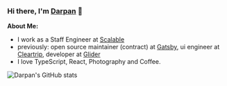 ### Hi there, I'm [Darpan](https://twitter.com/kakadiadarpan) 👋

**About Me:**
- I work as a Staff Engineer at [Scalable](https://scalable.capital)
- previously: open source maintainer (contract) at [Gatsby](https://gatsbyjs.com/), ui engineer at [Cleartrip](https://cleartrip.com), developer at [Glider](https://glider.ai)
- I love TypeScript, React, Photography and Coffee.
<!--
**kakadiadarpan/kakadiadarpan** is a ✨ _special_ ✨ repository because its `README.md` (this file) appears on your GitHub profile.

Here are some ideas to get you started:

- 🔭 I’m currently working on ...
- 🌱 I’m currently learning ...
- 👯 I’m looking to collaborate on ...
- 🤔 I’m looking for help with ...
- 💬 Ask me about ...
- 📫 How to reach me: ...
- 😄 Pronouns: ...
- ⚡ Fun fact: ...
-->
![Darpan's GitHub stats](https://github-readme-stats.vercel.app/api?username=kakadiadarpan&show_icons=true&count_private=true)
